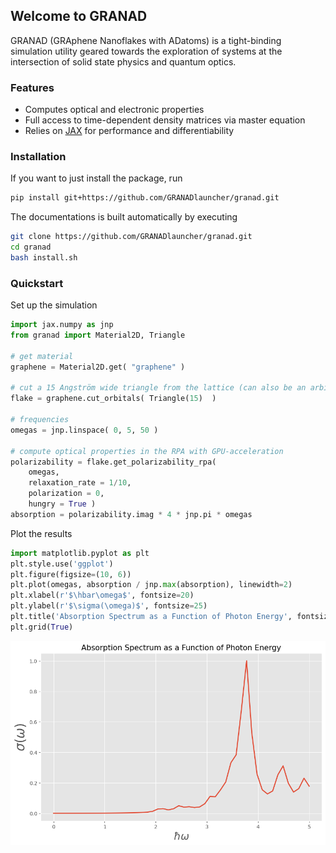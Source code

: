## Welcome to GRANAD

GRANAD (GRAphene Nanoflakes with ADatoms) is a tight-binding simulation utility geared towards the exploration of systems at the intersection of solid state physics and quantum optics.

### Features

- Computes optical and electronic properties 
- Full access to time-dependent density matrices via master equation
- Relies on [JAX](https://jax.readthedocs.io/en/latest/) for performance and differentiability

### Installation

If you want to just install the package, run

```bash
pip install git+https://github.com/GRANADlauncher/granad.git
```

The documentations is built automatically by executing

```bash
git clone https://github.com/GRANADlauncher/granad.git
cd granad
bash install.sh
```

### Quickstart

Set up the simulation


```python
import jax.numpy as jnp
from granad import Material2D, Triangle

# get material
graphene = Material2D.get( "graphene" )

# cut a 15 Angström wide triangle from the lattice (can also be an arbitrary polygon)
flake = graphene.cut_orbitals( Triangle(15)  ) 

# frequencies
omegas = jnp.linspace( 0, 5, 50 )

# compute optical properties in the RPA with GPU-acceleration
polarizability = flake.get_polarizability_rpa(
    omegas,
    relaxation_rate = 1/10,
    polarization = 0,
    hungry = True )
absorption = polarizability.imag * 4 * jnp.pi * omegas
```

Plot the results


```python
import matplotlib.pyplot as plt
plt.style.use('ggplot')
plt.figure(figsize=(10, 6))
plt.plot(omegas, absorption / jnp.max(absorption), linewidth=2)
plt.xlabel(r'$\hbar\omega$', fontsize=20)
plt.ylabel(r'$\sigma(\omega)$', fontsize=25)
plt.title('Absorption Spectrum as a Function of Photon Energy', fontsize=15)
plt.grid(True)
```


    
![png](index_files/index_8_0.png)
    


